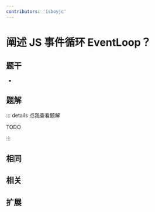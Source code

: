 ```yaml
---
contributors: 'isboyjc'
---
```


# 阐述 JS 事件循环 EventLoop？

## 题干

- 



## 题解

::: details 点我查看题解

  TODO

:::



## 相同


## 相关


## 扩展

